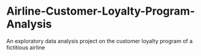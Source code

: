 # Airline-Customer-Loyalty-Program-Analysis
An exploratory data analysis project on the customer loyalty program of a fictitious airline
